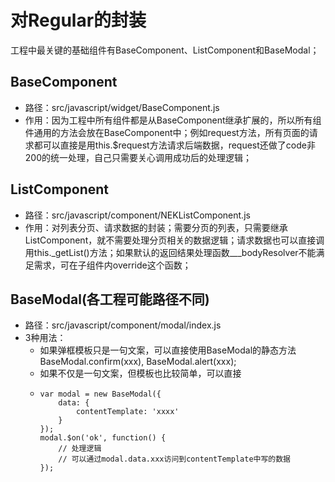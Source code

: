 # 对Regular的封装

工程中最关键的基础组件有BaseComponent、ListComponent和BaseModal；

## BaseComponent

* 路径：src/javascript/widget/BaseComponent.js
* 作用：因为工程中所有组件都是从BaseComponent继承扩展的，所以所有组件通用的方法会放在BaseComponent中；例如request方法，所有页面的请求都可以直接是用this.$request方法请求后端数据，request还做了code非200的统一处理，自己只需要关心调用成功后的处理逻辑；

## ListComponent

* 路径：src/javascript/component/NEKListComponent.js
* 作用：对列表分页、请求数据的封装；需要分页的列表，只需要继承ListComponent，就不需要处理分页相关的数据逻辑；请求数据也可以直接调用this._getList\(\)方法；如果默认的返回结果处理函数\_\_\_bodyResolver不能满足需求，可在子组件内override这个函数；

## BaseModal\(各工程可能路径不同\)

* 路径：src/javascript/component/modal/index.js
* 3种用法：
  * 如果弹框模板只是一句文案，可以直接使用BaseModal的静态方法BaseModal.confirm\(xxx\), BaseModal.alert\(xxx\);
  * 如果不仅是一句文案，但模板也比较简单，可以直接
  * ```
    var modal = new BaseModal({
        data: {
            contentTemplate: 'xxxx'
        }
    });
    modal.$on('ok', function() {
        // 处理逻辑
        // 可以通过modal.data.xxx访问到contentTemplate中写的数据
    });
    ```



